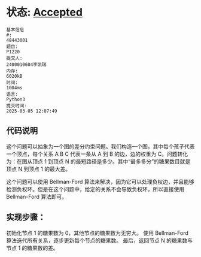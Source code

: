# 状态: [Accepted](http://dsbpython.openjudge.cn/dspythonbook/solution/48443001/)
```
基本信息
#:
48443001
题目:
P1220
提交人:
2400010604李凯瑞
内存:
6020kB
时间:
1004ms
语言:
Python3
提交时间:
2025-03-05 12:07:49
```

## 代码说明
这个问题可以抽象为一个图的差分约束问题。我们构造一个图，其中每个孩子代表一个顶点，每个关系 A B C 代表一条从 A 到 B 的边，边的权重为 C。问题转化为：在图从顶点 1 到顶点 N 的最短路径是多少。其中“最多多分”的糖果数目就是顶点 N 到顶点 1 的最大差。

这个问题可以使用 Bellman-Ford 算法来解决，因为它可以处理负权边，并且能够检测负权环。但是在这个问题中，给定的关系不会导致负权环，所以直接使用 Bellman-Ford 算法即可。

## 实现步骤：
初始化节点 1 的糖果数为 0，其他节点的糖果数为无穷大。
使用 Bellman-Ford 算法迭代所有关系，逐步更新每个节点的糖果数。
最后，返回节点 N 的糖果数与节点 1 的糖果数的差。